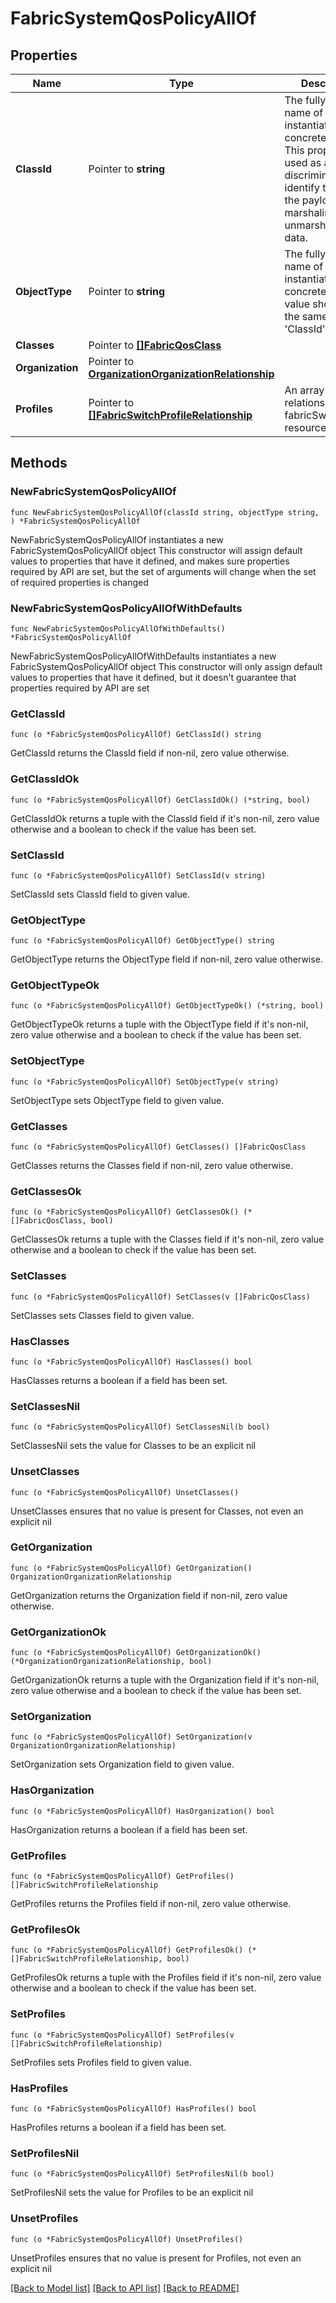 # FabricSystemQosPolicyAllOf

## Properties

Name | Type | Description | Notes
------------ | ------------- | ------------- | -------------
**ClassId** | Pointer to **string** | The fully-qualified name of the instantiated, concrete type. This property is used as a discriminator to identify the type of the payload when marshaling and unmarshaling data. | [default to "fabric.SystemQosPolicy"]
**ObjectType** | Pointer to **string** | The fully-qualified name of the instantiated, concrete type. The value should be the same as the &#39;ClassId&#39; property. | [default to "fabric.SystemQosPolicy"]
**Classes** | Pointer to [**[]FabricQosClass**](FabricQosClass.md) |  | [optional] 
**Organization** | Pointer to [**OrganizationOrganizationRelationship**](OrganizationOrganizationRelationship.md) |  | [optional] 
**Profiles** | Pointer to [**[]FabricSwitchProfileRelationship**](FabricSwitchProfileRelationship.md) | An array of relationships to fabricSwitchProfile resources. | [optional] 

## Methods

### NewFabricSystemQosPolicyAllOf

`func NewFabricSystemQosPolicyAllOf(classId string, objectType string, ) *FabricSystemQosPolicyAllOf`

NewFabricSystemQosPolicyAllOf instantiates a new FabricSystemQosPolicyAllOf object
This constructor will assign default values to properties that have it defined,
and makes sure properties required by API are set, but the set of arguments
will change when the set of required properties is changed

### NewFabricSystemQosPolicyAllOfWithDefaults

`func NewFabricSystemQosPolicyAllOfWithDefaults() *FabricSystemQosPolicyAllOf`

NewFabricSystemQosPolicyAllOfWithDefaults instantiates a new FabricSystemQosPolicyAllOf object
This constructor will only assign default values to properties that have it defined,
but it doesn't guarantee that properties required by API are set

### GetClassId

`func (o *FabricSystemQosPolicyAllOf) GetClassId() string`

GetClassId returns the ClassId field if non-nil, zero value otherwise.

### GetClassIdOk

`func (o *FabricSystemQosPolicyAllOf) GetClassIdOk() (*string, bool)`

GetClassIdOk returns a tuple with the ClassId field if it's non-nil, zero value otherwise
and a boolean to check if the value has been set.

### SetClassId

`func (o *FabricSystemQosPolicyAllOf) SetClassId(v string)`

SetClassId sets ClassId field to given value.


### GetObjectType

`func (o *FabricSystemQosPolicyAllOf) GetObjectType() string`

GetObjectType returns the ObjectType field if non-nil, zero value otherwise.

### GetObjectTypeOk

`func (o *FabricSystemQosPolicyAllOf) GetObjectTypeOk() (*string, bool)`

GetObjectTypeOk returns a tuple with the ObjectType field if it's non-nil, zero value otherwise
and a boolean to check if the value has been set.

### SetObjectType

`func (o *FabricSystemQosPolicyAllOf) SetObjectType(v string)`

SetObjectType sets ObjectType field to given value.


### GetClasses

`func (o *FabricSystemQosPolicyAllOf) GetClasses() []FabricQosClass`

GetClasses returns the Classes field if non-nil, zero value otherwise.

### GetClassesOk

`func (o *FabricSystemQosPolicyAllOf) GetClassesOk() (*[]FabricQosClass, bool)`

GetClassesOk returns a tuple with the Classes field if it's non-nil, zero value otherwise
and a boolean to check if the value has been set.

### SetClasses

`func (o *FabricSystemQosPolicyAllOf) SetClasses(v []FabricQosClass)`

SetClasses sets Classes field to given value.

### HasClasses

`func (o *FabricSystemQosPolicyAllOf) HasClasses() bool`

HasClasses returns a boolean if a field has been set.

### SetClassesNil

`func (o *FabricSystemQosPolicyAllOf) SetClassesNil(b bool)`

 SetClassesNil sets the value for Classes to be an explicit nil

### UnsetClasses
`func (o *FabricSystemQosPolicyAllOf) UnsetClasses()`

UnsetClasses ensures that no value is present for Classes, not even an explicit nil
### GetOrganization

`func (o *FabricSystemQosPolicyAllOf) GetOrganization() OrganizationOrganizationRelationship`

GetOrganization returns the Organization field if non-nil, zero value otherwise.

### GetOrganizationOk

`func (o *FabricSystemQosPolicyAllOf) GetOrganizationOk() (*OrganizationOrganizationRelationship, bool)`

GetOrganizationOk returns a tuple with the Organization field if it's non-nil, zero value otherwise
and a boolean to check if the value has been set.

### SetOrganization

`func (o *FabricSystemQosPolicyAllOf) SetOrganization(v OrganizationOrganizationRelationship)`

SetOrganization sets Organization field to given value.

### HasOrganization

`func (o *FabricSystemQosPolicyAllOf) HasOrganization() bool`

HasOrganization returns a boolean if a field has been set.

### GetProfiles

`func (o *FabricSystemQosPolicyAllOf) GetProfiles() []FabricSwitchProfileRelationship`

GetProfiles returns the Profiles field if non-nil, zero value otherwise.

### GetProfilesOk

`func (o *FabricSystemQosPolicyAllOf) GetProfilesOk() (*[]FabricSwitchProfileRelationship, bool)`

GetProfilesOk returns a tuple with the Profiles field if it's non-nil, zero value otherwise
and a boolean to check if the value has been set.

### SetProfiles

`func (o *FabricSystemQosPolicyAllOf) SetProfiles(v []FabricSwitchProfileRelationship)`

SetProfiles sets Profiles field to given value.

### HasProfiles

`func (o *FabricSystemQosPolicyAllOf) HasProfiles() bool`

HasProfiles returns a boolean if a field has been set.

### SetProfilesNil

`func (o *FabricSystemQosPolicyAllOf) SetProfilesNil(b bool)`

 SetProfilesNil sets the value for Profiles to be an explicit nil

### UnsetProfiles
`func (o *FabricSystemQosPolicyAllOf) UnsetProfiles()`

UnsetProfiles ensures that no value is present for Profiles, not even an explicit nil

[[Back to Model list]](../README.md#documentation-for-models) [[Back to API list]](../README.md#documentation-for-api-endpoints) [[Back to README]](../README.md)


